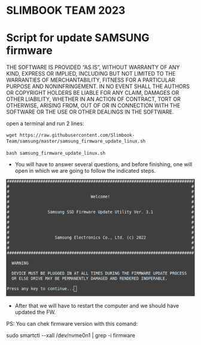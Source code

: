 # SLIMBOOK TEAM 2023
# Script for update SAMSUNG firmware

THE SOFTWARE IS PROVIDED “AS IS”, WITHOUT WARRANTY OF ANY KIND, EXPRESS OR IMPLIED, INCLUDING BUT NOT LIMITED TO THE WARRANTIES OF MERCHANTABILITY, FITNESS FOR A PARTICULAR PURPOSE AND NONINFRINGEMENT. IN NO EVENT SHALL THE AUTHORS OR COPYRIGHT HOLDERS BE LIABLE FOR ANY CLAIM, DAMAGES OR OTHER LIABILITY, WHETHER IN AN ACTION OF CONTRACT, TORT OR OTHERWISE, ARISING FROM, OUT OF OR IN CONNECTION WITH THE SOFTWARE OR THE USE OR OTHER DEALINGS IN THE SOFTWARE.

open a terminal and run 2 lines:

```
wget https://raw.githubusercontent.com/Slimbook-Team/samsung/master/samsung_firmware_update_linux.sh

bash samsung_firmware_update_linux.sh
```

- You will have to answer several questions, and before finishing, one will open in which we are going to follow the indicated steps.

![Screenshot](https://raw.githubusercontent.com/Slimbook-Team/samsung/main/image.png)

- After that we will have to restart the computer and we should have updated the FW.


PS: You can chek firmware version with this comand: 

sudo smartctl --xall /dev/nvme0n1 | grep -i firmware
